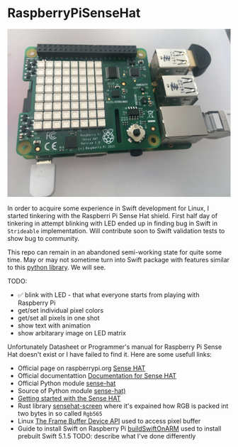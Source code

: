 # RaspberryPiSenseHat

![Photo](https://github.com/valeriyvan/RaspberryPiSenseHat/blob/main/images/IMG_3366.jpeg "Photo")

In order to acquire some experience in Swift development for Linux, I started tinkering with the Raspberri Pi Sense Hat shield. First half day of tinkering in attempt blinking with LED ended up in finding bug in Swift in `Strideable` implementation. Will contribute soon to Swift validation tests to show bug to community.

This repo can remain in an abandoned semi-working state for quite some time. May or may not sometime turn into Swift package with features similar to this [python library](https://pythonhosted.org/sense-hat/). We will see.

TODO:
* ✅ blink with LED - that what everyone starts from playing with Raspberry Pi
* get/set individual pixel colors
* get/set all pixels in one shot
* show text with animation
* show arbitarary image on LED matrix

Unfortunately Datasheet or Programmer's manual for Raspberry Pi Sense Hat doesn't exist or I have failed to find it. Here are some usefull links:

* Official page on raspberrypi.org [Sense HAT](https://www.raspberrypi.org/products/sense-hat/)
* Official documentattion [Documentation for Sense HAT](https://www.raspberrypi.org/documentation/hardware/sense-hat/)
* Official Python module [sense-hat](https://pythonhosted.org/sense-hat/)
* Source of Python module [sense-hat)](https://github.com/astro-pi/python-sense-hat)
* [Getting started with the Sense HAT](https://projects.raspberrypi.org/en/projects/getting-started-with-the-sense-hat)
* Rust library [sensehat-screen](https://docs.rs/sensehat-screen/) where it's expained how RGB is packed int two bytes in so called `Rgb565`
* Linux [The Frame Buffer Device API](https://www.kernel.org/doc/Documentation/fb/api.txt) used to access pixel buffer
* Guide to install Swift on Raspberry Pi [buildSwiftOnARM](https://github.com/uraimo/buildSwiftOnARM) used to install prebuilt Swift 5.1.5 TODO: describe what I've done differently
